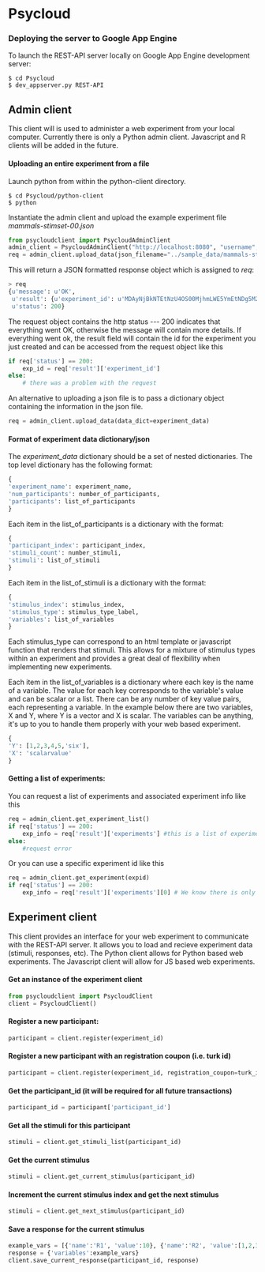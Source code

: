 # Psycloud

### Deploying the server to Google App Engine
To launch the REST-API server locally on Google App Engine development server:

```
$ cd Psycloud
$ dev_appserver.py REST-API
```

## Admin client
This client will is used to administer a web experiment from your local computer.
Currently there is only a Python admin client. Javascript and R clients will be added in the future.

#### Uploading an entire experiment from a file

Launch python from within the python-client directory.
```
$ cd Psycloud/python-client
$ python
```

Instantiate the admin client and upload the example experiment file *mammals-stimset-00.json*
```python
from psycloudclient import PsycloudAdminClient
admin_client = PsycloudAdminClient("http://localhost:8080", "username", "password")
req = admin_client.upload_data(json_filename="../sample_data/mammals-stimset-01.json")
```

This will return a JSON formatted response object which is assigned to *req*:
```python
> req
{u'message': u'OK',
 u'result': {u'experiment_id': u'MDAyNjBkNTEtNzU4OS00MjhmLWE5YmEtNDg5M2Q0ZjAyNGNi'},
 u'status': 200}
```
The request object contains the http status --- 200 indicates that everything went OK, otherwise the message will contain more details. If everything went ok, the result field will contain the id for the experiment you just created and can be accessed from the request object like this
```python
if req['status'] == 200:
	exp_id = req['result']['experiment_id']
else:
	# there was a problem with the request
```

An alternative to uploading a json file is to pass a dictionary object containing the information in the json file.
```python
req = admin_client.upload_data(data_dict=experiment_data)
```

#### Format of experiment data dictionary/json
The *experiment_data* dictionary should be a set of nested dictionaries. The top level dictionary has the following format:
```python
{
'experiment_name': experiment_name,
'num_participants': number_of_participants,
'participants': list_of_participants
}
```
Each item in the list_of_participants is a dictionary with the format:
```python
{
'participant_index': participant_index,
'stimuli_count': number_stimuli,
'stimuli': list_of_stimuli
}
```
Each item in the list_of_stimuli is a dictionary with the format:
```python
{
'stimulus_index': stimulus_index,
'stimulus_type': stimulus_type_label,
'variables': list_of_variables
}
```
Each stimulus_type can correspond to an html template or javascript function that renders that stimuli. This allows for a mixture of stimulus types within an experiment and provides a great deal of flexibility when implementing new experiments.

Each item in the list_of_variables is a dictionary where each key is the name of a variable. The value for each key corresponds to the variable's value and can be scalar or a list. There can be any number of key value pairs, each representing a variable. In the example below there are two variables, X and Y, where Y is a vector and X is scalar. The variables can be anything, it's up to you to handle them properly with your web based experiment.
```python
{
'Y': [1,2,3,4,5,'six'],
'X': 'scalarvalue'
}
```

#### Getting a list of experiments:
You can request a list of experiments and associated experiment info like this
```python
req = admin_client.get_experiment_list()
if req['status'] == 200:
	exp_info = req['result']['experiments'] #this is a list of experiments
else:
	#request error
```
Or you can use a specific experiment id like this
```python
req = admin_client.get_experiment(expid)
if req['status'] == 200:
	exp_info = req['result']['experiments'][0] # We know there is only one item in the experiment list, so we just grab it at index 0
```

## Experiment client
This client provides an interface for your web experiment to communicate with the REST-API server. It allows you to load and recieve experiment data (stimuli, responses, etc). The Python client allows for Python based web experiments. The Javascript client will allow for JS based web experiments.

#### Get an instance of the experiment client
```python
from psycloudclient import PsycloudClient
client = PsycloudClient()
```

#### Register a new participant:
```python
participant = client.register(experiment_id)
```
#### Register a new participant with an registration coupon (i.e. turk id)
```python
participant = client.register(experiment_id, registration_coupon=turk_id)
```
#### Get the participant_id (it will be required for all future transactions)
```python
participant_id = participant['participant_id']
```
#### Get all the stimuli for this participant
```python
stimuli = client.get_stimuli_list(participant_id)
```
#### Get the current stimulus
```python
stimuli = client.get_current_stimulus(participant_id)
```
#### Increment the current stimulus index and get the next stimulus
```python
stimuli = client.get_next_stimulus(participant_id)
```
#### Save a response for the current stimulus
```python
example_vars = [{'name':'R1', 'value':10}, {'name':'R2', 'value':[1,2,3,4]}]
response = {'variables':example_vars}
client.save_current_response(participant_id, response)
```



